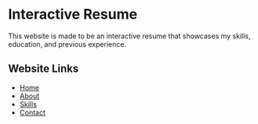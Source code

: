 # Interactive Resume
This website is made to be an interactive resume that showcases my skills, education, and previous experience.

## Website Links
- [Home](https://juicysteak7.github.io/MyWebsite/index.html)
- [About](https://juicysteak7.github.io/MyWebsite/about.html)
- [Skills](https://juicysteak7.github.io/MyWebsite/skills.html)
- [Contact](https://juicysteak7.github.io/MyWebsite/contact.html)
